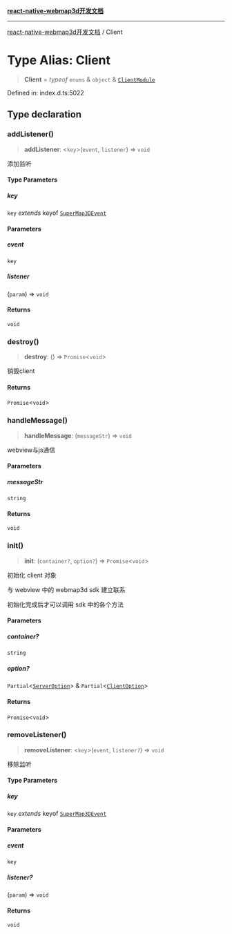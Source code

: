[**react-native-webmap3d开发文档**](../README.md)

***

[react-native-webmap3d开发文档](../globals.md) / Client

# Type Alias: Client

> **Client** = *typeof* `enums` & `object` & [`ClientModule`](../interfaces/ClientModule.md)

Defined in: index.d.ts:5022

## Type declaration

### addListener()

> **addListener**: \<`key`\>(`event`, `listener`) => `void`

添加监听

#### Type Parameters

##### key

`key` *extends* keyof [`SuperMap3DEvent`](../interfaces/SuperMap3DEvent.md)

#### Parameters

##### event

`key`

##### listener

(`param`) => `void`

#### Returns

`void`

### destroy()

> **destroy**: () => `Promise`\<`void`\>

销毁client

#### Returns

`Promise`\<`void`\>

### handleMessage()

> **handleMessage**: (`messageStr`) => `void`

webview与js通信

#### Parameters

##### messageStr

`string`

#### Returns

`void`

### init()

> **init**: (`container?`, `option?`) => `Promise`\<`void`\>

初始化 client 对象

与 webview 中的 webmap3d sdk 建立联系

初始化完成后才可以调用 sdk 中的各个方法

#### Parameters

##### container?

`string`

##### option?

`Partial`\<[`ServerOption`](../interfaces/ServerOption.md)\> & `Partial`\<[`ClientOption`](../interfaces/ClientOption.md)\>

#### Returns

`Promise`\<`void`\>

### removeListener()

> **removeListener**: \<`key`\>(`event`, `listener?`) => `void`

移除监听

#### Type Parameters

##### key

`key` *extends* keyof [`SuperMap3DEvent`](../interfaces/SuperMap3DEvent.md)

#### Parameters

##### event

`key`

##### listener?

(`param`) => `void`

#### Returns

`void`
